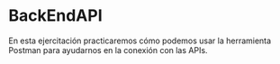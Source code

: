 # BackEndAPI

En esta ejercitación practicaremos cómo podemos usar la herramienta Postman para ayudarnos en la conexión con las APIs.
